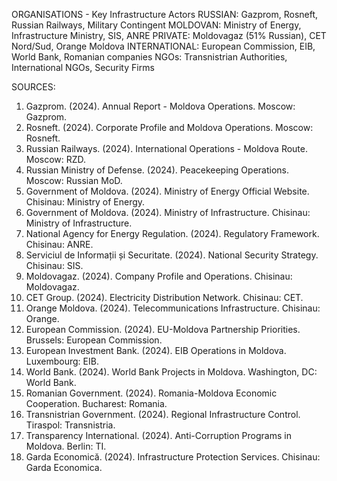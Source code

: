 ORGANISATIONS - Key Infrastructure Actors
RUSSIAN: Gazprom, Rosneft, Russian Railways, Military Contingent
MOLDOVAN: Ministry of Energy, Infrastructure Ministry, SIS, ANRE
PRIVATE: Moldovagaz (51% Russian), CET Nord/Sud, Orange Moldova
INTERNATIONAL: European Commission, EIB, World Bank, Romanian companies
NGOs: Transnistrian Authorities, International NGOs, Security Firms

SOURCES:
1. Gazprom. (2024). Annual Report - Moldova Operations. Moscow: Gazprom.
2. Rosneft. (2024). Corporate Profile and Moldova Operations. Moscow: Rosneft.
3. Russian Railways. (2024). International Operations - Moldova Route. Moscow: RZD.
4. Russian Ministry of Defense. (2024). Peacekeeping Operations. Moscow: Russian MoD.
5. Government of Moldova. (2024). Ministry of Energy Official Website. Chisinau: Ministry of Energy.
6. Government of Moldova. (2024). Ministry of Infrastructure. Chisinau: Ministry of Infrastructure.
7. National Agency for Energy Regulation. (2024). Regulatory Framework. Chisinau: ANRE.
8. Serviciul de Informații și Securitate. (2024). National Security Strategy. Chisinau: SIS.
9. Moldovagaz. (2024). Company Profile and Operations. Chisinau: Moldovagaz.
10. CET Group. (2024). Electricity Distribution Network. Chisinau: CET.
11. Orange Moldova. (2024). Telecommunications Infrastructure. Chisinau: Orange.
12. European Commission. (2024). EU-Moldova Partnership Priorities. Brussels: European Commission.
13. European Investment Bank. (2024). EIB Operations in Moldova. Luxembourg: EIB.
14. World Bank. (2024). World Bank Projects in Moldova. Washington, DC: World Bank.
15. Romanian Government. (2024). Romania-Moldova Economic Cooperation. Bucharest: Romania.
16. Transnistrian Government. (2024). Regional Infrastructure Control. Tiraspol: Transnistria.
17. Transparency International. (2024). Anti-Corruption Programs in Moldova. Berlin: TI.
18. Garda Economică. (2024). Infrastructure Protection Services. Chisinau: Garda Economica.